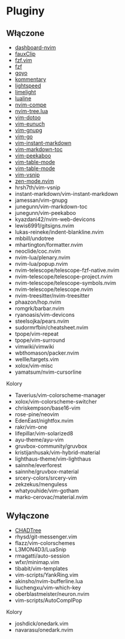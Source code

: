 # Pluginy

## Włączone

- [dashboard-nvim](Pluginy/dashboard-nvim.md)
- [fauxClip](Pluginy/fauxClip.md)
- [fzf.vim](Pluginy/fzf-vim.md)
- [fzf](Pluginy/fzf.md)
- [goyo](Pluginy/goyo.md)
- [kommentary](Pluginy/kommentary.md)
- [lightspeed](Pluginy/lightspeed.md)
- [limelight](Pluginy/limelight.md)
- [lualine](Pluginy/lualine.md)
- [nvim-compe](Pluginy/nvim-compe.md)
- [nvim-tree.lua](Pluginy/nvim-tree-lua.md)
- [vim-dotoo](Pluginy/vim-dotoo.md)
- [vim-eunuch](Pluginy/vim-eunuch.md)
- [vim-gnupg](Pluginy/vim-gnupg.md)
- [vim-go](Pluginy/vim-go.md)
- [vim-instant-markdown](Pluginy/vim-instant-markdown.md)
- [vim-markdown-toc](Pluginy/vim-markdown-toc.md)
- [vim-peekaboo](Pluginy/vim-peekaboo.md)
- [vim-table-mode](Pluginy/vim-table-mode.md)
- [vim-table-mode](Pluginy/vim-table-mode.md)
- [vim-vsnip](Pluginy/vim-vsnip.md)
- [zen-mode.nvim](Pluginy/zen-mode-nvim.md)
- hrsh7th/vim-vsnip
- instant-markdown/vim-instant-markdown
- jamessan/vim-gnupg
- junegunn/vim-markdown-toc
- junegunn/vim-peekaboo
- kyazdani42/nvim-web-devicons
- lewis6991/gitsigns.nvim
- lukas-reineke/indent-blankline.nvim
- mbbill/undotree
- mhartington/formatter.nvim
- neoclide/coc.nvim
- nvim-lua/plenary.nvim
- nvim-lua/popup.nvim
- nvim-telescope/telescope-fzf-native.nvim
- nvim-telescope/telescope-project.nvim
- nvim-telescope/telescope-symbols.nvim
- nvim-telescope/telescope.nvim
- nvim-treesitter/nvim-treesitter
- phaazon/hop.nvim
- romgrk/barbar.nvim
- ryanoasis/vim-devicons
- steelsojka/pears.nvim
- sudormrfbin/cheatsheet.nvim
- tpope/vim-repeat
- tpope/vim-surround
- vimwiki/vimwiki
- wbthomason/packer.nvim
- wellle/targets.vim
- xolox/vim-misc
- yamatsum/nvim-cursorline

Kolory

- Taverius/vim-colorscheme-manager
- xolox/vim-colorscheme-switcher
- chriskempson/base16-vim
- rose-pine/neovim
- EdenEast/nightfox.nvim
- rakr/vim-one
- lifepillar/vim-solarized8
- ayu-theme/ayu-vim
- gruvbox-community/gruvbox
- kristijanhusak/vim-hybrid-material
- lighthaus-theme/vim-lighthaus
- sainnhe/everforest
- sainnhe/gruvbox-material
- srcery-colors/srcery-vim
- zekzekus/menguless
- whatyouhide/vim-gotham
- marko-cerovac/material.nvim

## Wyłączone

- [CHADTree](Pluginy/chadtree.md)
- rhysd/git-messenger.vim
- flazz/vim-colorschemes
- L3MON4D3/LuaSnip
- rmagatti/auto-session
- wfxr/minimap.vim
- tibabit/vim-templates
- vim-scripts/YankRing.vim
- akinsho/nvim-bufferline.lua
- liuchengxu/vim-which-key
- oberblastmeister/neuron.nvim
- vim-scripts/AutoComplPop

Kolory

- joshdick/onedark.vim
- navarasu/onedark.nvim
